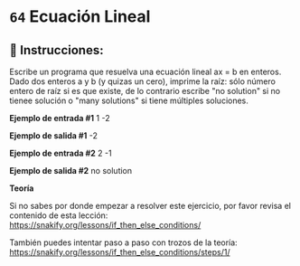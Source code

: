# `64` Ecuación Lineal

## 📝 Instrucciones:

Escribe un programa que resuelva una ecuación lineal ax = b en enteros. Dado dos enteros a y b (y quizas un cero), imprime la raíz: sólo número entero de raíz si es que existe, de lo contrario escribe "no solution" si no tienee solución o "many solutions" si tiene múltiples soluciones.

**Ejemplo de entrada #1**
1
-2

**Ejemplo de salida #1**
-2

**Ejemplo de entrada #2**
2
-1

**Ejemplo de salida #2**
no solution

**Teoría**

Si no sabes por donde empezar a resolver este ejercicio, por favor revisa el contenido de esta lección:
https://snakify.org/lessons/if_then_else_conditions/ 

También puedes intentar paso a paso con trozos de la teoría:
https://snakify.org/lessons/if_then_else_conditions/steps/1/